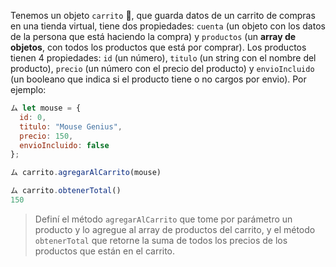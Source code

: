 Tenemos un objeto `carrito` :shopping_cart:, que guarda datos de un carrito de compras en una tienda virtual, tiene dos propiedades: `cuenta` (un objeto con los datos de la persona que está haciendo la compra) y `productos` (un **array de objetos**, con todos los productos que está por comprar).
Los productos tienen 4 propiedades: `id` (un número), `titulo` (un string con el nombre del producto), `precio` (un número con el precio del producto) y `envioIncluido` (un booleano que indica si el producto tiene o no cargos por envio). Por ejemplo:

``` js
ム let mouse = {
  id: 0,
  titulo: "Mouse Genius",
  precio: 150,
  envioIncluido: false
};

ム carrito.agregarAlCarrito(mouse)

ム carrito.obtenerTotal()
150
```
> Definí el método `agregarAlCarrito` que tome por parámetro un producto y lo agregue al array de productos del carrito, y el método `obtenerTotal` que retorne la suma de todos los precios de los productos que están en el carrito.